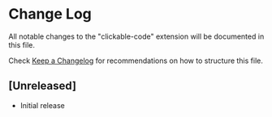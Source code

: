 # Change Log

All notable changes to the "clickable-code" extension will be documented in this file.

Check [Keep a Changelog](http://keepachangelog.com/) for recommendations on how to structure this file.

## [Unreleased]

- Initial release